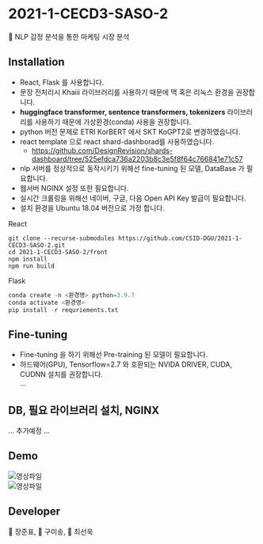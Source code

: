 # 2021-1-CECD3-SASO-2   
🌲 NLP 감정 분석을 통한 마케팅 시장 분석

## Installation
 - React, Flask 를 사용합니다. <br/>
 - 문장 전처리시 Khaiii 라이브러리를 사용하기 때문에 맥 혹은 리눅스 환경을 권장합니다. <br />
 - **huggingface transformer, sentence transformers, tokenizers** 라이브러리를 사용하기 때문에 가상환경(conda) 사용을 권장합니다. <br />
 - python 버전 문제로 ETRI KorBERT 에서 SKT KoGPT2로 변경하였습니다. <br />
 - react template 으로 react shard-dashborad를 사용하였습니다. <br />
    - https://github.com/DesignRevision/shards-dashboard/tree/525efdca736a2203b8c3e5f8f64c766841e71c57 <br>
 - nlp 서버를 정상적으로 동작시키기 위해선 fine-tuning 된 모델, DataBase 가 필요합니다. <br />
 - 웹서버 NGINX 설정 또한 필요합니다. <br />
 - 실시간 크롤링을 위해선 네이버, 구글, 다음 Open API Key 발급이 필요합니다.
 - 설치 환경을 Ubuntu 18.04 버전으로 가정 합니다. <br />

React
```
git clone --recurse-submodules https://github.com/CSID-DGU/2021-1-CECD3-SASO-2.git
cd 2021-1-CECD3-SASO-2/front
npm install
npm run build
```

Flask
```python
conda create -n <환경명> python=3.9.7
conda activate <환경명>
pip install -r requriements.txt
```

## Fine-tuning
 - Fine-tuning 을 하기 위해선 Pre-training 된 모델이 필요합니다.<br />
 - 하드웨어(GPU), Tensorflow=2.7 와 호환되는 NVIDA DRIVER, CUDA, CUDNN 설치를 권장합니다. <br />
...

## 

## DB, 필요 라이브러리 설치, NGINX
...
추가예정
...

## Demo
![영상파일](https://user-images.githubusercontent.com/66078685/144558506-197ec37d-622f-4355-b196-f570e3772614.gif) <br>
![영상파일](https://user-images.githubusercontent.com/66078685/144559424-94c1ccff-0dc4-405e-bb62-f959a3e19a16.gif) <br>




## Developer
🌲 장준표,  🌲 구미송,  🌲 최선욱


